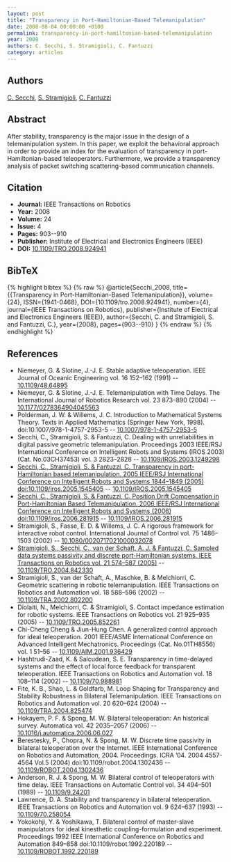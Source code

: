 ```yaml
---
layout: post
title: "Transparency in Port-Hamiltonian-Based Telemanipulation"
date: 2008-08-04 00:00:00 +0100
permalink: transparency-in-port-hamiltonian-based-telemanipulation
year: 2008
authors: C. Secchi, S. Stramigioli, C. Fantuzzi
category: articles
---
```

 
## Authors
[C. Secchi](authors/cristian_secchi), [S. Stramigioli](authors/stefano_stramigioli), [C. Fantuzzi](authors/cesare_fantuzzi)
 
## Abstract
After stability, transparency is the major issue in the design of a telemanipulation system. In this paper, we exploit the behavioral approach in order to provide an index for the evaluation of transparency in port-Hamiltonian-based teleoperators. Furthermore, we provide a transparency analysis of packet switching scattering-based communication channels.
 
## Citation
- **Journal:** IEEE Transactions on Robotics
- **Year:** 2008
- **Volume:** 24
- **Issue:** 4
- **Pages:** 903--910
- **Publisher:** Institute of Electrical and Electronics Engineers (IEEE)
- **DOI:** [10.1109/TRO.2008.924941](https://doi.org/10.1109/TRO.2008.924941)
 
## BibTeX
{% highlight bibtex %}
{% raw %}
@article{Secchi_2008,
  title={{Transparency in Port-Hamiltonian-Based Telemanipulation}},
  volume={24},
  ISSN={1941-0468},
  DOI={10.1109/tro.2008.924941},
  number={4},
  journal={IEEE Transactions on Robotics},
  publisher={Institute of Electrical and Electronics Engineers (IEEE)},
  author={Secchi, C. and Stramigioli, S. and Fantuzzi, C.},
  year={2008},
  pages={903--910}
}
{% endraw %}
{% endhighlight %}
 
## References
- Niemeyer, G. & Slotine, J.-J. E. Stable adaptive teleoperation. IEEE Journal of Oceanic Engineering vol. 16 152–162 (1991) -- [10.1109/48.64895](https://doi.org/10.1109/48.64895)
- Niemeyer, G. & Slotine, J.-J. E. Telemanipulation with Time Delays. The International Journal of Robotics Research vol. 23 873–890 (2004) -- [10.1177/0278364904045563](https://doi.org/10.1177/0278364904045563)
- Polderman, J. W. & Willems, J. C. Introduction to Mathematical Systems Theory. Texts in Applied Mathematics (Springer New York, 1998). doi:10.1007/978-1-4757-2953-5 -- [10.1007/978-1-4757-2953-5](https://doi.org/10.1007/978-1-4757-2953-5)
- Secchi, C., Stramigioli, S. & Fantuzzi, C. Dealing with unreliabilities in digital passive geometric telemanipulation. Proceedings 2003 IEEE/RSJ International Conference on Intelligent Robots and Systems (IROS 2003) (Cat. No.03CH37453) vol. 3 2823–2828 -- [10.1109/IROS.2003.1249298](https://doi.org/10.1109/IROS.2003.1249298)
- [Secchi, C., Stramigioli, S. & Fantuzzi, C. Transparency in port-Hamiltonian based telemanipulation. 2005 IEEE/RSJ International Conference on Intelligent Robots and Systems 1844–1849 (2005) doi:10.1109/iros.2005.1545405](transparency-in-port-hamiltonian-based-telemanipulation-IROS) -- [10.1109/IROS.2005.1545405](https://doi.org/10.1109/IROS.2005.1545405)
- [Secchi, C., Stramigioli, S. & Fantuzzi, C. Position Drift Compensation in Port-Hamiltonian Based Telemanipulation. 2006 IEEE/RSJ International Conference on Intelligent Robots and Systems (2006) doi:10.1109/iros.2006.281915](position-drift-compensation-in-port-hamiltonian-based-telemanipulation) -- [10.1109/IROS.2006.281915](https://doi.org/10.1109/IROS.2006.281915)
- Stramigioli, S., Fasse, E. D. & Willems, J. C. A rigorous framework for interactive robot control. International Journal of Control vol. 75 1486–1503 (2002) -- [10.1080/0020717021000032078](https://doi.org/10.1080/0020717021000032078)
- [Stramigioli, S., Secchi, C., van der Schaft, A. J. & Fantuzzi, C. Sampled data systems passivity and discrete port-Hamiltonian systems. IEEE Transactions on Robotics vol. 21 574–587 (2005)](sampled-data-systems-passivity-and-discrete-port-hamiltonian-systems) -- [10.1109/TRO.2004.842330](https://doi.org/10.1109/TRO.2004.842330)
- Stramigioli, S., van der Schaft, A., Maschke, B. & Melchiorri, C. Geometric scattering in robotic telemanipulation. IEEE Transactions on Robotics and Automation vol. 18 588–596 (2002) -- [10.1109/TRA.2002.802200](https://doi.org/10.1109/TRA.2002.802200)
- Diolaiti, N., Melchiorri, C. & Stramigioli, S. Contact impedance estimation for robotic systems. IEEE Transactions on Robotics vol. 21 925–935 (2005) -- [10.1109/TRO.2005.852261](https://doi.org/10.1109/TRO.2005.852261)
- Chi-Cheng Cheng & Jiun-Hung Chen. A generalized control approach for ideal teleoperation. 2001 IEEE/ASME International Conference on Advanced Intelligent Mechatronics. Proceedings (Cat. No.01TH8556) vol. 1 51–56 -- [10.1109/AIM.2001.936429](https://doi.org/10.1109/AIM.2001.936429)
- Hashtrudi-Zaad, K. & Salcudean, S. E. Transparency in time-delayed systems and the effect of local force feedback for transparent teleoperation. IEEE Transactions on Robotics and Automation vol. 18 108–114 (2002) -- [10.1109/70.988981](https://doi.org/10.1109/70.988981)
- Fite, K. B., Shao, L. & Goldfarb, M. Loop Shaping for Transparency and Stability Robustness in Bilateral Telemanipulation. IEEE Transactions on Robotics and Automation vol. 20 620–624 (2004) -- [10.1109/TRA.2004.825474](https://doi.org/10.1109/TRA.2004.825474)
- Hokayem, P. F. & Spong, M. W. Bilateral teleoperation: An historical survey. Automatica vol. 42 2035–2057 (2006) -- [10.1016/j.automatica.2006.06.027](https://doi.org/10.1016/j.automatica.2006.06.027)
- Berestesky, P., Chopra, N. & Spong, M. W. Discrete time passivity in bilateral teleoperation over the Internet. IEEE International Conference on Robotics and Automation, 2004. Proceedings. ICRA ’04. 2004 4557-4564 Vol.5 (2004) doi:10.1109/robot.2004.1302436 -- [10.1109/ROBOT.2004.1302436](https://doi.org/10.1109/ROBOT.2004.1302436)
- Anderson, R. J. & Spong, M. W. Bilateral control of teleoperators with time delay. IEEE Transactions on Automatic Control vol. 34 494–501 (1989) -- [10.1109/9.24201](https://doi.org/10.1109/9.24201)
- Lawrence, D. A. Stability and transparency in bilateral teleoperation. IEEE Transactions on Robotics and Automation vol. 9 624–637 (1993) -- [10.1109/70.258054](https://doi.org/10.1109/70.258054)
- Yokokohji, Y. & Yoshikawa, T. Bilateral control of master-slave manipulators for ideal kinesthetic coupling-formulation and experiment. Proceedings 1992 IEEE International Conference on Robotics and Automation 849–858 doi:10.1109/robot.1992.220189 -- [10.1109/ROBOT.1992.220189](https://doi.org/10.1109/ROBOT.1992.220189)

